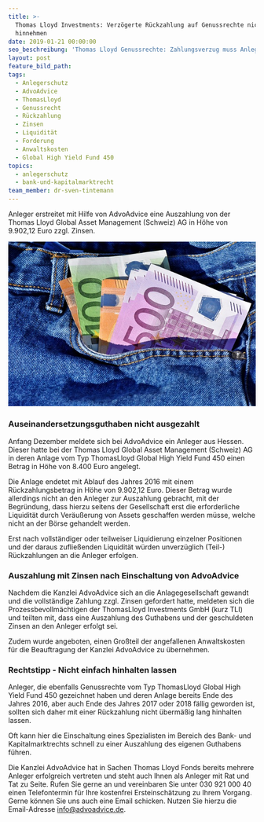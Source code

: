 ```yaml
---
title: >-
  Thomas Lloyd Investments: Verzögerte Rückzahlung auf Genussrechte nicht
  hinnehmen
date: 2019-01-21 00:00:00
seo_beschreibung: 'Thomas Lloyd Genussrechte: Zahlungsverzug muss Anlegern nicht akzeptieren'
layout: post
feature_bild_path:
tags:
  - Anlegerschutz
  - AdvoAdvice
  - ThomasLloyd
  - Genussrecht
  - Rückzahlung
  - Zinsen
  - Liquidität
  - Forderung
  - Anwaltskosten
  - Global High Yield Fund 450
topics:
  - anlegerschutz
  - bank-und-kapitalmarktrecht
team_member: dr-sven-tintemann
---
```


Anleger erstreitet mit Hilfe von AdvoAdvice eine Auszahlung von der Thomas Lloyd Global Asset Management (Schweiz) AG in Höhe von 9.902,12 Euro zzgl. Zinsen.

![Geld zurück - Foto Pixabay](/uploads/money-3115984-640.jpg "Thomas Lloyd zahlt Anlegergelder aus")

### Auseinandersetzungsguthaben nicht ausgezahlt

Anfang Dezember meldete sich bei AdvoAdvice ein Anleger aus Hessen. Dieser hatte bei der Thomas Lloyd Global Asset Management (Schweiz) AG in deren Anlage vom Typ ThomasLloyd Global High Yield Fund 450 einen Betrag in Höhe von 8.400 Euro angelegt.

Die Anlage endetet mit Ablauf des Jahres 2016 mit einem Rückzahlungsbetrag in Höhe von 9.902,12 Euro. Dieser Betrag wurde allerdings nicht an den Anleger zur Auszahlung gebracht, mit der Begründung, dass hierzu seitens der Gesellschaft erst die erforderliche Liquidität durch Veräußerung von Assets geschaffen werden müsse, welche nicht an der Börse gehandelt werden.

Erst nach vollständiger oder teilweiser Liquidierung einzelner Positionen und der daraus zufließenden Liquidität würden unverzüglich (Teil-) Rückzahlungen an die Anleger erfolgen.

### Auszahlung mit Zinsen nach Einschaltung von AdvoAdvice

Nachdem die Kanzlei AdvoAdvice sich an die Anlagegesellschaft gewandt und die vollständige Zahlung zzgl. Zinsen gefordert hatte, meldeten sich die Prozessbevollmächtigen der ThomasLloyd Investments GmbH (kurz TLI) und teilten mit, dass eine Auszahlung des Guthabens und der geschuldeten Zinsen an den Anleger erfolgt sei.

Zudem wurde angeboten, einen Großteil der angefallenen Anwaltskosten für die Beauftragung der Kanzlei AdvoAdvice zu übernehmen.

### Rechtstipp - Nicht einfach hinhalten lassen

Anleger, die ebenfalls Genussrechte vom Typ ThomasLloyd Global High Yield Fund 450 gezeichnet haben und deren Anlage bereits Ende des Jahres 2016, aber auch Ende des Jahres 2017 oder 2018 fällig geworden ist, sollten sich daher mit einer Rückzahlung nicht übermäßig lang hinhalten lassen.

Oft kann hier die Einschaltung eines Spezialisten im Bereich des Bank- und Kapitalmarktrechts schnell zu einer Auszahlung des eigenen Guthabens führen.

Die Kanzlei AdvoAdvice hat in Sachen Thomas Lloyd Fonds bereits mehrere Anleger erfolgreich vertreten und steht auch Ihnen als Anleger mit Rat und Tat zu Seite. Rufen Sie gerne an und vereinbaren Sie unter 030 921 000 40 einen Telefontermin für Ihre kostenfrei Ersteinschätzung zu Ihrem Vorgang. Gerne können Sie uns auch eine Email schicken. Nutzen Sie hierzu die Email-Adresse info@advoadvice.de.